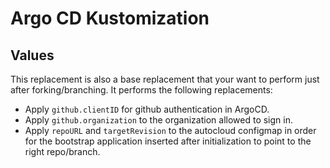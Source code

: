 # Argo CD Kustomization

## Values

This replacement is also a base replacement that your want to perform just after
forking/branching. It performs the following replacements:

-   Apply `github.clientID` for github authentication in ArgoCD.
-   Apply `github.organization` to the organization allowed to sign in.
-   Apply `repoURL` and `targetRevision` to the autocloud configmap in order for
    the bootstrap application inserted after initialization to point to the
    right repo/branch.
